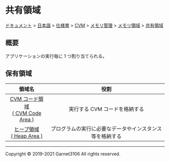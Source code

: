 # 共有領域

[ドキュメント](../../../../../../index.md) > [日本語](../../../../../index.md) > [仕様書](../../../../index.md) > [CVM](../../../index.md) > [メモリ管理](../../index.md) > [メモリ領域](../index.md) > [共有領域](./index.md)

## 概要

アプリケーションの実行毎に 1 つ割り当てられる。

## 保有領域

|領域名|役割|
|:-:|:-:|
|[CVM コード領域<br>( CVM Code Area )](./cvmcode/index.md)|実行する CVM コードを格納する|
|[ヒープ領域<br>( Heap Area )](./heap/index.md)|プログラムの実行に必要なデータやインスタンス等を格納する|

---

Copyright © 2019-2021 Garnet3106 All rights reserved.
